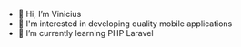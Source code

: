 - 👋 Hi, I’m Vinicius
- 👀 I'm interested in developing quality mobile applications
- 🌱 I’m currently learning PHP Laravel

<!---
vrossini/vrossini is a ✨ special ✨ repository because its `README.md` (this file) appears on your GitHub profile.
You can click the Preview link to take a look at your changes.
--->
